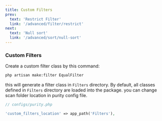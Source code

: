 ```yaml
---
title: Custom Filters
prev:
  text: 'Restrict Filter'
  link: '/advanced/filter/restrict'
next:
  text: 'Null sort'
  link: '/advanced/sort/null-sort'
---
```

### Custom Filters
Create a custom filter class by this command:

```sh
php artisan make:filter EqualFilter
```

this will generate a filter class in `Filters` directory. By default, all classes defined in `Filters` directory are loaded into the package. you can change scan folder location in purity config file.

```php
// configs/purity.php

'custom_filters_location' => app_path('Filters'),
```